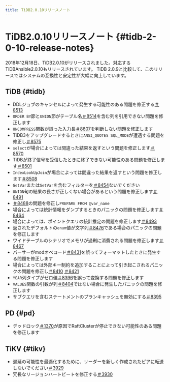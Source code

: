 ```yaml
---
title: TiDB2.0.10リリースノート
---
```


# TiDB2.0.10リリースノート {#tidb-2-0-10-release-notes}

2018年12月18日、TiDB2.0.10がリリースされました。対応するTiDBAnsible2.0.10もリリースされています。 TiDB 2.0.9と比較して、このリリースではシステムの互換性と安定性が大幅に向上しています。

## TiDB {#tidb}

-   DDLジョブのキャンセルによって発生する可能性のある問題を修正する[＃8513](https://github.com/pingcap/tidb/pull/8513)
-   `ORDER BY`節と`UNION`節がテーブル名[＃8514](https://github.com/pingcap/tidb/pull/8514)を含む列を引用できない問題を修正します
-   `UNCOMPRESS`関数が誤った入力長[＃8607](https://github.com/pingcap/tidb/pull/8607)を判断しない問題を修正します
-   TiDB3をアップグレードするときに`ANSI_QUOTES SQL_MODE`が遭遇する問題を修正し[＃8575](https://github.com/pingcap/tidb/pull/8575)
-   `select`が場合によっては間違った結果を返すという問題を修正します[＃8570](https://github.com/pingcap/tidb/pull/8570)
-   TiDBが終了信号を受信したときに終了できない可能性のある問題を修正します[＃8501](https://github.com/pingcap/tidb/pull/8501)
-   `IndexLookUpJoin`が場合によっては間違った結果を返すという問題を修正します[＃8508](https://github.com/pingcap/tidb/pull/8508)
-   `GetVar`または`SetVar`を含むフィルターを[＃8454](https://github.com/pingcap/tidb/pull/8454)ないでください
-   `UNION`句の結果の長さが正しくない場合があるという問題を修正します[＃8491](https://github.com/pingcap/tidb/pull/8491)
-   [＃8488](https://github.com/pingcap/tidb/pull/8488)の問題を修正し`PREPARE FROM @var_name`
-   場合によっては統計情報をダンプするときのパニックの問題を修正します[＃8464](https://github.com/pingcap/tidb/pull/8464)
-   場合によっては、ポイントクエリの統計推定の問題を修正します[＃8493](https://github.com/pingcap/tidb/pull/8493)
-   返されたデフォルトの`enum`値が文字列[＃8476](https://github.com/pingcap/tidb/pull/8476)である場合のパニックの問題を修正します
-   ワイドテーブルのシナリオでメモリが過剰に消費される問題を修正します[＃8467](https://github.com/pingcap/tidb/pull/8467)
-   パーサーがmodオペコード[＃8431](https://github.com/pingcap/tidb/pull/8431)を誤ってフォーマットしたときに発生する問題を修正します
-   場合によっては外部キー制約を追加することによって引き起こされるパニックの問題を修正し[＃8410](https://github.com/pingcap/tidb/pull/8410) [＃8421](https://github.com/pingcap/tidb/pull/8421)
-   `YEAR`列タイプがゼロ値[＃8396](https://github.com/pingcap/tidb/pull/8396)を誤って変換する問題を修正します
-   `VALUES`関数の引数が列[＃8404](https://github.com/pingcap/tidb/pull/8404)ではない場合に発生したパニックの問題を修正します
-   サブクエリを含むステートメントのプランキャッシュを無効にする[＃8395](https://github.com/pingcap/tidb/pull/8395)

## PD {#pd}

-   デッドロック[＃1370](https://github.com/pingcap/pd/pull/1370)が原因でRaftClusterが停止できない可能性のある問題を修正します

## TiKV {#tikv}

-   遅延の可能性を最適化するために、リーダーを新しく作成されたピアに転送しないでください[＃3929](https://github.com/tikv/tikv/pull/3929)
-   冗長なリージョンハートビートを修正する[＃3930](https://github.com/tikv/tikv/pull/3930)
